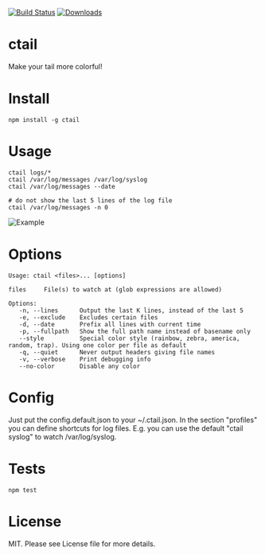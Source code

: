 [![Build Status](https://travis-ci.org/brainexe/ctail.svg?branch=master)](https://travis-ci.org/brainexe/ctail)
[![Downloads](https://img.shields.io/npm/dm/ctail.svg)](https://travis-ci.org/brainexe/ctail)

ctail
=====

Make your tail more colorful!

Install
=======

```
npm install -g ctail
```

Usage
=====
```
ctail logs/*
ctail /var/log/messages /var/log/syslog
ctail /var/log/messages --date

# do not show the last 5 lines of the log file
ctail /var/log/messages -n 0
```

![Example](https://mdoetsch.de/wp-content/uploads/2015/05/Selection_001.png)

Options
=======
```
Usage: ctail <files>... [options]

files     File(s) to watch at (glob expressions are allowed)

Options:
   -n, --lines      Output the last K lines, instead of the last 5
   -e, --exclude    Excludes certain files
   -d, --date       Prefix all lines with current time
   -p, --fullpath   Show the full path name instead of basename only
   --style          Special color style (rainbow, zebra, america, random, trap). Using one color per file as default
   -q, --quiet      Never output headers giving file names
   -v, --verbose    Print debugging info
   --no-color       Disable any color
```

Config
======
Just put the config.default.json to your ~/.ctail.json.
In the section "profiles" you can define shortcuts for log files. E.g. you can use the default "ctail syslog" to watch /var/log/syslog.

Tests
=====

```
npm test
```

License
=======
MIT. Please see License file for more details.
